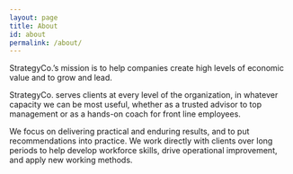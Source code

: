 ```yaml
---
layout: page
title: About
id: about
permalink: /about/
---
```


StrategyCo.’s mission is to help companies create high levels of economic value and to grow and lead.

StrategyCo. serves clients at every level of the organization, in whatever capacity we can be most useful, whether as a trusted advisor to top management or as a hands-on coach for front line employees.

We focus on delivering practical and enduring results, and to put recommendations into practice. We work directly with clients over long periods to help develop workforce skills, drive operational improvement, and apply new working methods.

